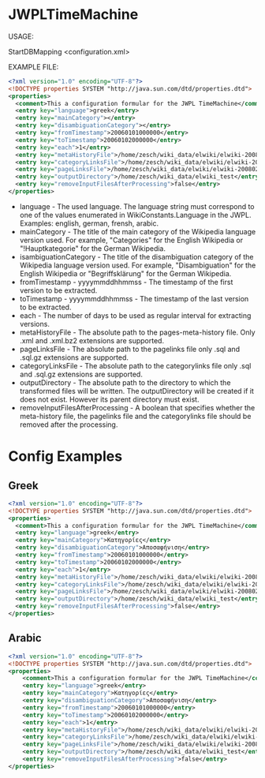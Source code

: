 # JWPLTimeMachine

USAGE:

StartDBMapping <configuration.xml>

EXAMPLE FILE:

```xml
<?xml version="1.0" encoding="UTF-8"?>
<!DOCTYPE properties SYSTEM "http://java.sun.com/dtd/properties.dtd">
<properties>
  <comment>This a configuration formular for the JWPL TimeMachine</comment>
  <entry key="language">greek</entry>
  <entry key="mainCategory"></entry>
  <entry key="disambiguationCategory"></entry>
  <entry key="fromTimestamp">20060101000000</entry>
  <entry key="toTimestamp">20060102000000</entry>
  <entry key="each">1</entry>
  <entry key="metaHistoryFile">/home/zesch/wiki_data/elwiki/elwiki-20080205-pages-meta-history.xml.bz2</entry>
  <entry key="categoryLinksFile">/home/zesch/wiki_data/elwiki/elwiki-20080205-categorylinks.sql.gz</entry>
  <entry key="pageLinksFile">/home/zesch/wiki_data/elwiki/elwiki-20080205-pagelinks.sql.gz</entry>
  <entry key="outputDirectory">/home/zesch/wiki_data/elwiki_test</entry>
  <entry key="removeInputFilesAfterProcessing">false</entry>
</properties>
```

 * language - The used language. The language string must correspond to one of the values enumerated in WikiConstants.Language in the JWPL. Examples: english, german, frensh, arabic.
 * mainCategory - The title of the main category of the Wikipedia language version used. For example, "Categories" for the English Wikipedia or "!Hauptkategorie" for the German Wikipedia.
 * isambiguationCategory - The title of the disambiguation category of the Wikipedia language version used. For example, "Disambiguation" for the English Wikipedia or "Begriffsklärung" for the German Wikipedia.
 * fromTimestamp - yyyymmddhhmmss - The timestamp of the first version to be extracted.
 * toTimestamp - yyyymmddhhmmss - The timestamp of the last version to be extracted.
 * each - The number of days to be used as regular interval for extracting versions.
 * metaHistoryFile - The absolute path to the pages-meta-history file. Only .xml and .xml.bz2 extensions are supported.
 * pageLinksFile - The absolute path to the pagelinks file only .sql and .sql.gz extensions are supported.
 * categoryLinksFile - The absolute path to the categorylinks file only .sql and .sql.gz extensions are supported.
 * outputDirectory - The absolute path to the directory to which the transformed files will be written. The outputDirectory will be created if it does not exist. However its parent directory must exist.
 * removeInputFilesAfterProcessing - A boolean that specifies whether the meta-history file, the pagelinks file and the categorylinks file should be removed after the processing.

# Config Examples

## Greek

```xml
<?xml version="1.0" encoding="UTF-8"?>
<!DOCTYPE properties SYSTEM "http://java.sun.com/dtd/properties.dtd">
<properties>
  <comment>This a configuration formular for the JWPL TimeMachine</comment>
  <entry key="language">greek</entry>
  <entry key="mainCategory">Κατηγορίες</entry>
  <entry key="disambiguationCategory">Αποσαφήνιση</entry>
  <entry key="fromTimestamp">20060101000000</entry>
  <entry key="toTimestamp">20060102000000</entry>
  <entry key="each">1</entry>
  <entry key="metaHistoryFile">/home/zesch/wiki_data/elwiki/elwiki-20080205-pages-meta-history.xml.bz2</entry>
  <entry key="categoryLinksFile">/home/zesch/wiki_data/elwiki/elwiki-20080205-categorylinks.sql.gz</entry>
  <entry key="pageLinksFile">/home/zesch/wiki_data/elwiki/elwiki-20080205-pagelinks.sql.gz</entry>
  <entry key="outputDirectory">/home/zesch/wiki_data/elwiki_test</entry>
  <entry key="removeInputFilesAfterProcessing">false</entry>
</properties>
```

## Arabic

```xml
<?xml version="1.0" encoding="UTF-8"?>
<!DOCTYPE properties SYSTEM "http://java.sun.com/dtd/properties.dtd">
<properties>
    <comment>This a configuration formular for the JWPL TimeMachine</comment>
    <entry key="language">greek</entry>
    <entry key="mainCategory">Κατηγορίες</entry>
    <entry key="disambiguationCategory">Αποσαφήνιση</entry>
    <entry key="fromTimestamp">20060101000000</entry>
    <entry key="toTimestamp">20060102000000</entry>
    <entry key="each">1</entry>
    <entry key="metaHistoryFile">/home/zesch/wiki_data/elwiki/elwiki-20080205-pages-meta-history.xml.bz2</entry>
    <entry key="categoryLinksFile">/home/zesch/wiki_data/elwiki/elwiki-20080205-categorylinks.sql.gz</entry>
    <entry key="pageLinksFile">/home/zesch/wiki_data/elwiki/elwiki-20080205-pagelinks.sql.gz</entry>
    <entry key="outputDirectory">/home/zesch/wiki_data/elwiki_test</entry>
    <entry key="removeInputFilesAfterProcessing">false</entry>
</properties>
```